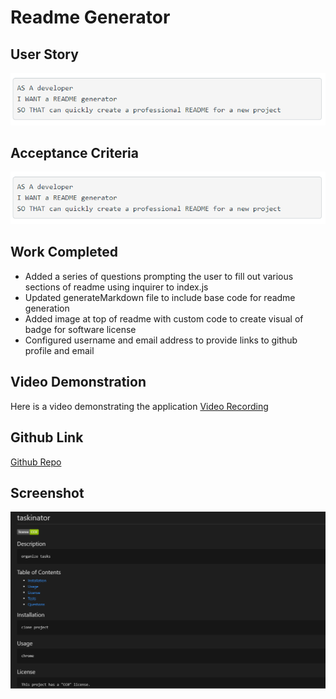 # Readme Generator

## User Story
![User Story](./src/img/user-story.png)

## Acceptance Criteria
![Acceptance Critera](./src/img/user-story.png)

## Work Completed
- Added a series of questions prompting the user to fill out various sections of readme using inquirer to index.js
- Updated generateMarkdown file to include base code for readme generation
- Added image at top of readme with custom code to create visual of badge for software license
- Configured username and email address to provide links to github profile and email

## Video Demonstration
Here is a video demonstrating the application [Video Recording](https://drive.google.com/file/d/1HfFw43S9OjYVfRAr7imvvhK6kdvEtgCi/view)

## Github Link
[Github Repo](https://github.com/catse2000/readme-generator)

## Screenshot
![Application Screenshot](./src/img/screenshot.png)

